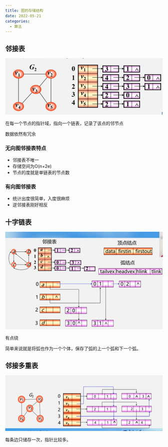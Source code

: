 ```yaml
---
title: 图的存储结构
date: 2022-05-21
categories:
  - 算法
---
```


## 邻接表

![](images/image-7-1024x365.png)

在每一个节点的指针域，指向一个链表，记录了该点的邻节点

数据依然有冗余

### 无向图邻接表特点

- 邻接表不唯一
- 存储空间为O(n+2e)
- 节点的度就是单链表的节点数

### 有向图邻接表

- 统计出度很简单，入度很麻烦
- 逆邻接表刚好相反

## 十字链表

![](images/image-8-1024x631.png)

有点绕

简单来说就是将弧也作为一个个体，保存了弧的上一个弧和下一个弧。

## 邻接多重表

![](images/image-9-1024x360.png)

每条边只储存一次，指针比较多。

